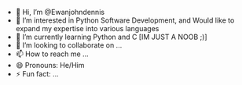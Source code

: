 - 👋 Hi, I’m @Ewanjohndennis
- 👀 I’m interested in Python Software Development, and Would like to expand my expertise into various languages
- 🌱 I’m currently learning Python and C [IM JUST A NOOB ;)]
- 💞️ I’m looking to collaborate on ...
- 📫 How to reach me ...
- 😄 Pronouns: He/Him
- ⚡ Fun fact: ...

<!---
Ewanjohndennis/Ewanjohndennis is a ✨ special ✨ repository because its `README.md` (this file) appears on your GitHub profile.
You can click the Preview link to take a look at your changes.
--->
